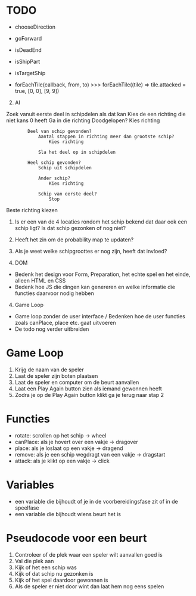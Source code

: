 # TODO

- chooseDirection
- goForward
- isDeadEnd
- isShipPart
- isTargetShip

- forEachTile(callback, from, to) >>> forEachTile((tile) => tile.attacked = true, [0, 0], [9, 9])


2. AI

Zoek vanuit eerste deel in schipdelen als dat kan
    Kies de een richting die niet kans 0 heeft
        Ga in die richting
            Doodgelopen?
                Kies richting

            Deel van schip gevonden?
                Aantal stappen in richting meer dan grootste schip?
                    Kies richting

                Sla het deel op in schipdelen
            
            Heel schip gevonden?
                Schip uit schipdelen

                Ander schip?
                    Kies richting

                Schip van eerste deel?
                    Stop

Beste richting kiezen
1. Is er een van de 4 locaties rondom het schip bekend dat daar ook een schip ligt? Is dat schip gezonken of nog niet?
2. Heeft het zin om de probability map te updaten?
3. Als je weet welke schipgroottes er nog zijn, heeft dat invloed?





3. DOM
- Bedenk het design voor Form, Preparation, het echte spel en het einde, alleen HTML en CSS
- Bedenk hoe JS die dingen kan genereren en welke informatie die functies daarvoor nodig hebben

4. Game Loop
- Game loop zonder de user interface / Bedenken hoe de user functies zoals canPlace, place etc. gaat uitvoeren
- De todo nog verder uitbreiden

# Game Loop

1. Krijg de naam van de speler
2. Laat de speler zijn boten plaatsen
3. Laat de speler en computer om de beurt aanvallen
4. Laat een Play Again button zien als iemand gewonnen heeft
5. Zodra je op de Play Again button klikt ga je terug naar stap 2

# Functies

- rotate:  scrollen op het schip -> wheel
- canPlace:  als je hovert over een vakje -> dragover
- place:  als je loslaat op een vakje -> dragend
- remove:  als je een schip wegdragt van een vakje -> dragstart
- attack:  als je klikt op een vakje -> click

# Variables

- een variable die bijhoudt of je in de voorbereidingsfase zit of in de speelfase
- een variable die bijhoudt wiens beurt het is

# Pseudocode voor een beurt

1. Controleer of de plek waar een speler wilt aanvallen goed is
2. Val die plek aan
3. Kijk of het een schip was
4. Kijk of dat schip nu gezonken is
5. Kijk of het spel daardoor gewonnen is
6. Als de speler er niet door wint dan laat hem nog eens spelen



